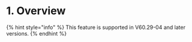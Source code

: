 # 1. Overview

{% hint style="info" %}
This feature is supported in V60.29-04 and later versions.
{% endhint %}

